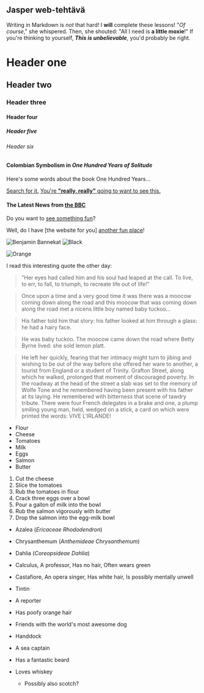 ## Jasper web-tehtävä
Writing in Markdown is _not_ that hard!
I **will** complete these lessons!
"_Of course_," she whispered. Then, she shouted: "All I need is **a little moxie**!"
If you're thinking to yourself, **_This is unbelievable_**, you'd probably be right.
# Header one
## Header two
### Header three
#### Header four
##### Header five
###### Header six
#### Colombian Symbolism in _One Hundred Years of Solitude_

Here's some words about the book One Hundred Years...

[Search for it.](www.google.com)
[You're **"really, really"** going to want to see this.](www.dailykitten.com) 
#### The Latest News from [the BBC](www.bbc.com/news)
Do you want to [see something fun][a fun place]?

Well, do I have [the website for you] [another fun place]!

 [a fun place]: www.zombo.com
 [another fun place]: www.stumbleupon.com
![Benjamin Bannekat](https://octodex.github.com/images/bannekat.png)
![Black]

![Orange]

[Black]: https://upload.wikimedia.org/wikipedia/commons/a/a3/81_INF_DIV_SSI.jpg
[Orange]: https://icons.iconarchive.com/icons/google/noto-emoji-animals-nature/256/22221-cat-icon.png 
I read this interesting quote the other day:

>"Her eyes had called him and his soul had leaped at the call. To live, to err, to fall, to triumph, to recreate life out of life!"

>Once upon a time and a very good time it was there was a moocow coming down along the road and this moocow that was coming down along the road met a nicens little boy named baby tuckoo...

>His father told him that story: his father looked at him through a glass: he had a hairy face.

>He was baby tuckoo. The moocow came down the road where Betty Byrne lived: she sold lemon platt.

>He left her quickly, fearing that her intimacy might turn to jibing and wishing to be out of the way before she offered her ware to another, a tourist from England or a student of Trinity. Grafton Street, along which he walked, prolonged that moment of discouraged poverty. In the roadway at the head of the street a slab was set to the memory of Wolfe Tone and he remembered having been present with his father at its laying. He remembered with bitterness that scene of tawdry tribute. There were four French delegates in a brake and one, a plump smiling young man, held, wedged on a stick, a card on which were printed the words: VIVE L'IRLANDE!

* Flour
* Cheese 
* Tomatoes
* Milk
* Eggs
* Salmon
* Butter 

1. Cut the cheese 
2. Slice the tomatoes 
3. Rub the tomatoes in flour
4. Crack three eggs over a bowl
5. Pour a gallon of milk into the bowl
6. Rub the salmon vigorously with butter
7. Drop the salmon into the egg-milk bowl

* Azalea (_Ericaceae Rhododendron_)
* Chrysanthemum (_Anthemideae Chrysanthemum_)
* Dahlia (_Coreopsideae Dahlia_)

* Calculus, A professor, Has no hair, Often wears green
* Castafiore, An opera singer, Has white hair, Is possibly mentally unwell

* Tintin
 * A reporter
 * Has poofy orange hair
 * Friends with the world's most awesome dog

* Handdock
 * A sea captain
 * Has a fantastic beard
 * Loves whiskey
   * Possibly also scotch?

